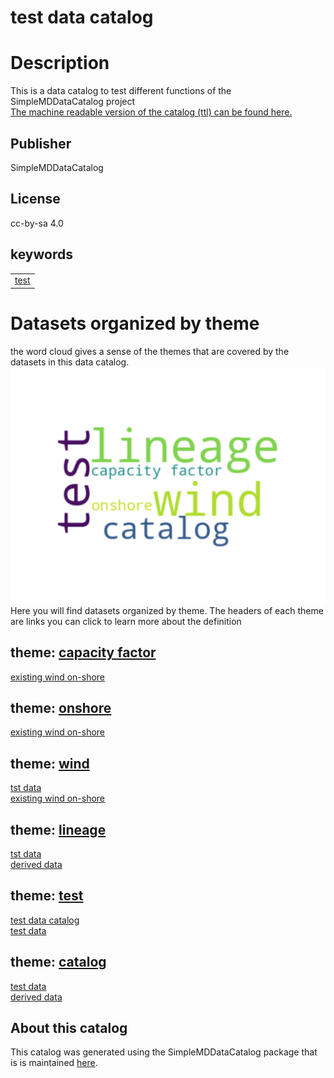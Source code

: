 
test data catalog
=================

# Description


This is a data catalog to test different functions of the SimpleMDDataCatalog project  
[The machine readable version of the catalog (ttl) can be found here.](catalog.ttl)
## Publisher
  
SimpleMDDataCatalog
## License
  
cc-by-sa 4.0
## keywords

||
| :--- |
|[test](iu34jkAWD.md)|

# Datasets organized by theme
  
the word cloud gives a sense of the themes that are covered by the datasets in this data catalog.  
![word cloud of dataset themes and their occurrences](figures/wordcloud.svg)  
Here you will find datasets organized by theme. The headers of each theme are links you can click to learn more about the definition
## theme: [capacity factor](973I.md)
  
[existing wind on-shore](ewrcqwfeb.md)
## theme: [onshore](weruEF8.md)
  
[existing wind on-shore](ewrcqwfeb.md)
## theme: [wind](fajfafl.md)
  
[tst data](dsdfadf.md)  
[existing wind on-shore](ewrcqwfeb.md)
## theme: [lineage](fdcshjnfdscahjn.md)
  
[tst data](dsdfadf.md)  
[derived data](73956.md)
## theme: [test](iu34jkAWD.md)
  
[test data catalog](None.md)  
[test data](12345.md)
## theme: [catalog](sdfjlhgfvrkhlsfd.md)
  
[test data](12345.md)  
[derived data](73956.md)
## About this catalog
  
This catalog was generated using the SimpleMDDataCatalog package that is is maintained [here](https://github.com/uuidea/SimpleMDDataCatalog).